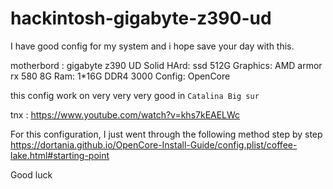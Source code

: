 # hackintosh-gigabyte-z390-ud
I have good config for my system and i hope save your day with this.

motherbord : gigabyte z390 UD
Solid HArd: ssd 512G
Graphics: AMD armor rx 580 8G
Ram:  1*16G DDR4 3000
Config: OpenCore


this config work on very very very good in
`Catalina
Big sur`

tnx :
https://www.youtube.com/watch?v=khs7kEAELWc

For this configuration, I just went through the following method step by step
https://dortania.github.io/OpenCore-Install-Guide/config.plist/coffee-lake.html#starting-point

Good luck

